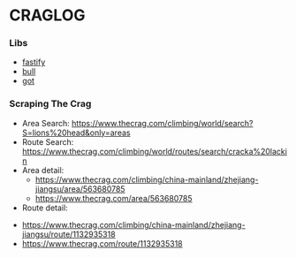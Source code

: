 # CRAGLOG

### Libs
* [fastify](https://github.com/fastify/fastify)
* [bull](https://github.com/OptimalBits/bull)
* [got](https://github.com/sindresorhus/got)

### Scraping The Crag 
* Area Search: https://www.thecrag.com/climbing/world/search?S=lions%20head&only=areas
* Route Search: https://www.thecrag.com/climbing/world/routes/search/cracka%20lackin
* Area detail: 
  - https://www.thecrag.com/climbing/china-mainland/zhejiang-jiangsu/area/563680785
  - https://www.thecrag.com/area/563680785
* Route detail: 
 - https://www.thecrag.com/climbing/china-mainland/zhejiang-jiangsu/route/1132935318
 - https://www.thecrag.com/route/1132935318


